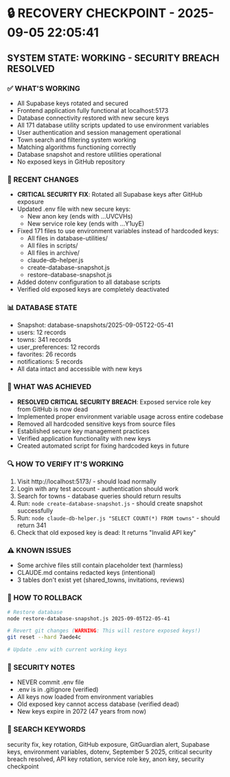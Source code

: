 # 🔒 RECOVERY CHECKPOINT - 2025-09-05 22:05:41
## SYSTEM STATE: WORKING - SECURITY BREACH RESOLVED

### ✅ WHAT'S WORKING
- All Supabase keys rotated and secured
- Frontend application fully functional at localhost:5173
- Database connectivity restored with new secure keys
- All 171 database utility scripts updated to use environment variables
- User authentication and session management operational
- Town search and filtering system working
- Matching algorithms functioning correctly
- Database snapshot and restore utilities operational
- No exposed keys in GitHub repository

### 🔧 RECENT CHANGES
- **CRITICAL SECURITY FIX**: Rotated all Supabase keys after GitHub exposure
- Updated .env file with new secure keys:
  - New anon key (ends with ...UVCVHs)
  - New service role key (ends with ...Y1uyE)
- Fixed 171 files to use environment variables instead of hardcoded keys:
  - All files in database-utilities/
  - All files in scripts/
  - All files in archive/
  - claude-db-helper.js
  - create-database-snapshot.js
  - restore-database-snapshot.js
- Added dotenv configuration to all database scripts
- Verified old exposed keys are completely deactivated

### 📊 DATABASE STATE  
- Snapshot: database-snapshots/2025-09-05T22-05-41
- users: 12 records
- towns: 341 records
- user_preferences: 12 records
- favorites: 26 records
- notifications: 5 records
- All data intact and accessible with new keys

### 🎯 WHAT WAS ACHIEVED
- **RESOLVED CRITICAL SECURITY BREACH**: Exposed service role key from GitHub is now dead
- Implemented proper environment variable usage across entire codebase
- Removed all hardcoded sensitive keys from source files
- Established secure key management practices
- Verified application functionality with new keys
- Created automated script for fixing hardcoded keys in future

### 🔍 HOW TO VERIFY IT'S WORKING
1. Visit http://localhost:5173/ - should load normally
2. Login with any test account - authentication should work
3. Search for towns - database queries should return results
4. Run: `node create-database-snapshot.js` - should create snapshot successfully
5. Run: `node claude-db-helper.js "SELECT COUNT(*) FROM towns"` - should return 341
6. Check that old exposed key is dead: It returns "Invalid API key"

### ⚠️ KNOWN ISSUES
- Some archive files still contain placeholder text (harmless)
- CLAUDE.md contains redacted keys (intentional)
- 3 tables don't exist yet (shared_towns, invitations, reviews)

### 🔄 HOW TO ROLLBACK
```bash
# Restore database
node restore-database-snapshot.js 2025-09-05T22-05-41

# Revert git changes (WARNING: This will restore exposed keys!)
git reset --hard 7aede4c

# Update .env with current working keys
```

### 🔐 SECURITY NOTES
- NEVER commit .env file
- .env is in .gitignore (verified)
- All keys now loaded from environment variables
- Old exposed key cannot access database (verified dead)
- New keys expire in 2072 (47 years from now)

### 🔎 SEARCH KEYWORDS
security fix, key rotation, GitHub exposure, GitGuardian alert, Supabase keys, environment variables, dotenv, September 5 2025, critical security breach resolved, API key rotation, service role key, anon key, security checkpoint